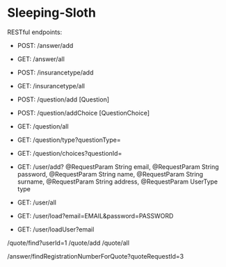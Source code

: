 # Sleeping-Sloth


RESTful endpoints:

- POST: /answer/add
- GET: /answer/all

- POST: /insurancetype/add
- GET: /insurancetype/all

- POST: /question/add [Question]
- POST: /question/addChoice [QuestionChoice]
- GET: /question/all
- GET: /question/type?questionType=
- GET: /question/choices?questionId=


- GET: /user/add?
@RequestParam String email, 
@RequestParam String password,
@RequestParam String name,
@RequestParam String surname,
@RequestParam String address,
@RequestParam UserType type
- GET: /user/all
- GET: /user/load?email=EMAIL&password=PASSWORD
- GET: /user/loadUser?email	


/quote/find?userId=1
/quote/add
/quote/all

/answer/findRegistrationNumberForQuote?quoteRequestId=3

